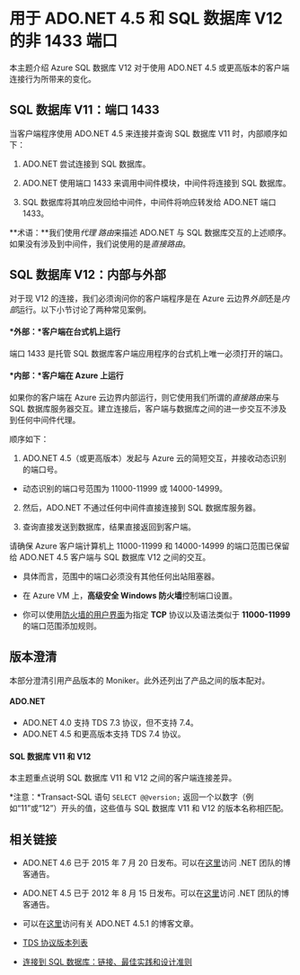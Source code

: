 <properties 
	pageTitle="用于 SQL 数据库的非 1433 端口 | Microsoft Azure"
	description="从 ADO.NET 到 Azure SQL 数据库 V12 的客户端连接有时会绕过代理直接与数据库交互。除 1433 以外的端口变得非常重要。"
	services="sql-database"
	documentationCenter=""
	authors="MightyPen"
	manager="jeffreyg"
	editor="" />


<tags 
	ms.service="sql-database" 
	ms.date="09/15/2015" 
	wacn.date="10/17/2015"/>


# 用于 ADO.NET 4.5 和 SQL 数据库 V12 的非 1433 端口


本主题介绍 Azure SQL 数据库 V12 对于使用 ADO.NET 4.5 或更高版本的客户端连接行为所带来的变化。


## SQL 数据库 V11：端口 1433


当客户端程序使用 ADO.NET 4.5 来连接并查询 SQL 数据库 V11 时，内部顺序如下：


1. ADO.NET 尝试连接到 SQL 数据库。

2. ADO.NET 使用端口 1433 来调用中间件模块，中间件将连接到 SQL 数据库。

3. SQL 数据库将其响应发回给中间件，中间件将响应转发给 ADO.NET 端口 1433。


**术语：**我们使用*代理 路由*来描述 ADO.NET 与 SQL 数据库交互的上述顺序。如果没有涉及到中间件，我们说使用的是*直接路由*。


## SQL 数据库 V12：内部与外部


对于现 V12 的连接，我们必须询问你的客户端程序是在 Azure 云边界*外部*还是*内部*运行。以下小节讨论了两种常见案例。


#### *外部：*客户端在台式机上运行


端口 1433 是托管 SQL 数据库客户端应用程序的台式机上唯一必须打开的端口。


#### *内部：*客户端在 Azure 上运行


如果你的客户端在 Azure 云边界内部运行，则它使用我们所谓的*直接路由*来与 SQL 数据库服务器交互。建立连接后，客户端与数据库之间的进一步交互不涉及到任何中间件代理。


顺序如下：


1. ADO.NET 4.5（或更高版本）发起与 Azure 云的简短交互，并接收动态识别的端口号。
 - 动态识别的端口号范围为 11000-11999 或 14000-14999。

2. 然后，ADO.NET 不通过任何中间件直接连接到 SQL 数据库服务器。

3. 查询直接发送到数据库，结果直接返回到客户端。


请确保 Azure 客户端计算机上 11000-11999 和 14000-14999 的端口范围已保留给 ADO.NET 4.5 客户端与 SQL 数据库 V12 之间的交互。

- 具体而言，范围中的端口必须没有其他任何出站阻塞器。

- 在 Azure VM 上，**高级安全 Windows 防火墙**控制端口设置。
 - 你可以使用[防火墙的用户界面](http://msdn.microsoft.com/zh-cn/library/cc646023.aspx)为指定 **TCP** 协议以及语法类似于 **11000-11999** 的端口范围添加规则。


## 版本澄清


本部分澄清引用产品版本的 Moniker。此外还列出了产品之间的版本配对。


#### ADO.NET


- ADO.NET 4.0 支持 TDS 7.3 协议，但不支持 7.4。
- ADO.NET 4.5 和更高版本支持 TDS 7.4 协议。


#### SQL 数据库 V11 和 V12


本主题重点说明 SQL 数据库 V11 和 V12 之间的客户端连接差异。


*注意：*Transact-SQL 语句 `SELECT @@version;` 返回一个以数字（例如“11”或“12”）开头的值，这些值与 SQL 数据库 V11 和 V12 的版本名称相匹配。


## 相关链接


- ADO.NET 4.6 已于 2015 年 7 月 20 日发布。可以在[这里](http://blogs.msdn.com/b/dotnet/archive/2015/07/20/announcing-net-framework-4-6.aspx)访问 .NET 团队的博客通告。


- ADO.NET 4.5 已于 2012 年 8 月 15 日发布。可以在[这里](http://blogs.msdn.com/b/dotnet/archive/2012/08/15/announcing-the-release-of-net-framework-4-5-rtm-product-and-source-code.aspx)访问 .NET 团队的博客通告。
 - 可以在[这里](http://blogs.msdn.com/b/dotnet/archive/2013/06/26/announcing-the-net-framework-4-5-1-preview.aspx)访问有关 ADO.NET 4.5.1 的博客文章。


- [TDS 协议版本列表](http://www.freetds.org/userguide/tdshistory.htm)


- [连接到 SQL 数据库：链接、最佳实践和设计准则](/documentation/articles/sql-database-connect-central-recommendations)

<!---HONumber=74-->